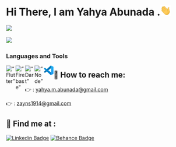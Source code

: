 <h1> Hi There, I am Yahya Abunada .<img src="https://raw.githubusercontent.com/ABSphreak/ABSphreak/master/gifs/Hi.gif" width="30px"></h1>
</h1>

<img src="https://i.pinimg.com/originals/02/49/ef/0249efe4cc8e3c20094fc2d20aa58912.gif" width="500px">


![](https://komarev.com/ghpvc/?username=zaynrix)


### Languages and Tools
<img align="left" alt=“Flutter” width="26px" src="https://www.vectorlogo.zone/logos/flutterio/flutterio-icon.svg" />
<img align="left" alt=“Firebase” width="26px" src="https://www.vectorlogo.zone/logos/firebase/firebase-icon.svg" />
<img align="left" alt=“Dart” width="26px" src="https://www.vectorlogo.zone/logos/dartlang/dartlang-icon.svg" />
<img align="left" alt=“Node” width="26px" src="https://www.vectorlogo.zone/logos/nodejs/nodejs-ar21.svg" />
<img align="left" alt=“Github” width="26px" src="https://raw.githubusercontent.com/github/explore/80688e429a7d4ef2fca1e82350fe8e3517d3494d/topics/visual-studio-code/visual-studio-code.png" />



## 💌 How to reach me:
👉 : yahya.m.abunada@gmail.com

👉 : zayns1914@gmail.com




## 🙌 Find me at :
[![Linkedin Badge](https://img.shields.io/badge/-LinkedIn-blue?style=flat-square&logo=Linkedin&logoColor=white&link=https://www.linkedin.com/in/yahyaabunada/)](https://www.linkedin.com/in/yahyaabunada/)
[![Behance Badge](https://img.shields.io/twitter/url?style=social&url=https%3A%2F%2Fimg.shields.io%2Fbehance%2Furl)](https://www.behance.net/zayns19144d49)
